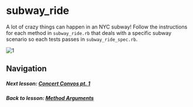 # subway_ride
A lot of crazy things can happen in an NYC subway! Follow the instructions for each method in `subway_ride.rb` that deals with a specific subway scenario so each tests passes in `subway_ride_spec.rb`.  

![1](http://i.imgur.com/zgqgFh4.gif)  

## Navigation   
##### Next lesson: [Concert Convos pt. 1](https://github.com/Coderdotnew/intro_web_apps_acp/tree/master/02_class/03_method_arguments/code/04_concert_convos_pt1)         
##### Back to lesson: [Method Arguments](https://github.com/Coderdotnew/intro_web_apps_acp/tree/master/02_class/03_method_arguments)   